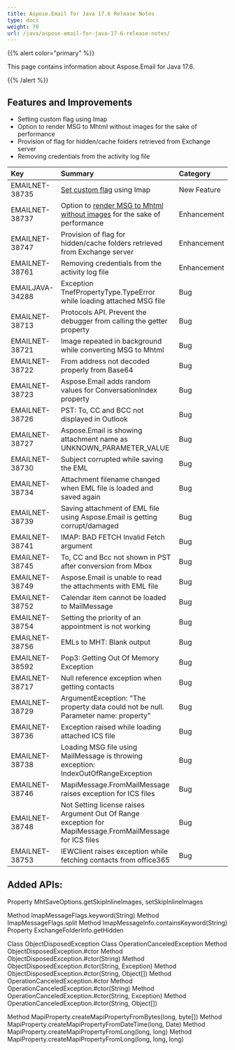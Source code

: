 ```yaml
---
title: Aspose.Email for Java 17.6 Release Notes
type: docs
weight: 70
url: /java/aspose-email-for-java-17-6-release-notes/
---
```


{{% alert color="primary" %}} 

This page contains information about Aspose.Email for Java 17.6.

{{% /alert %}} 
## **Features and Improvements**
- Setting custom flag using Imap
- Option to render MSG to Mhtml without images for the sake of performance
- Provision of flag for hidden/cache folders retrieved from Exchange server
- Removing credentials from the activity log file

|**Key**|**Summary**|**Category**|
| :- | :- | :- |
|EMAILNET-38735|[Set custom flag](/email/java/changing-message-flags/#changingmessageflags-settingcustomflags) using Imap|New Feature|
|EMAILNET-38737|Option to [render MSG to Mhtml without images](/email/java/loading-and-saving-message/#loadingandsavingmessage-exportingemailtomhtwithoutinlineimages) for the sake of performance|Enhancement|
|EMAILNET-38747|Provision of flag for hidden/cache folders retrieved from Exchange server|Enhancement|
|EMAILNET-38761|Removing credentials from the activity log file|Enhancement|
|EMAILJAVA-34288 |Exception TnefPropertyType.TypeError while loading attached MSG file|Bug|
|EMAILNET-38713|Protocols API. Prevent the debugger from calling the getter property|Bug|
|EMAILNET-38721|Image repeated in background while converting MSG to Mhtml|Bug|
|EMAILNET-38722|From address not decoded properly from Base64|Bug|
|EMAILNET-38723|Aspose.Email adds random values for ConversationIndex property|Bug|
|EMAILNET-38726|PST: To, CC and BCC not displayed in Outlook|Bug|
|EMAILNET-38727|Aspose.Email is showing attachment name as UNKNOWN_PARAMETER_VALUE|Bug|
|EMAILNET-38730|Subject corrupted while saving the EML|Bug|
|EMAILNET-38734|Attachment filename changed when EML file is loaded and saved again|Bug|
|EMAILNET-38739|Saving attachment of EML file using Aspose.Email is getting corrupt/damaged|Bug|
|EMAILNET-38741|IMAP: BAD FETCH Invalid Fetch argument|Bug|
|EMAILNET-38745|To, CC and Bcc not shown in PST after conversion from Mbox|Bug|
|EMAILNET-38749|Aspose.Email is unable to read the attachments with EML file|Bug|
|EMAILNET-38752|Calendar item cannot be loaded to MailMessage|Bug|
|EMAILNET-38754|Setting the priority of an appointment is not working|Bug|
|EMAILNET-38756|EMLs to MHT: Blank output|Bug|
|EMAILNET-38592|Pop3: Getting Out Of Memory Exception|Bug|
|EMAILNET-38717|Null reference exception when getting contacts|Bug|
|EMAILNET-38729|ArgumentException: "The property data could not be null. Parameter name: property"|Bug|
|EMAILNET-38736|Exception raised while loading attached ICS file|Bug|
|EMAILNET-38738|Loading MSG file using MailMessage is throwing exception: IndexOutOfRangeException|Bug|
|EMAILNET-38746|MapiMessage.FromMailMessage raises exception for ICS files|Bug|
|EMAILNET-38748|Not Setting license raises Argument Out Of Range exception for MapiMessage.FromMailMessage for ICS files|Bug|
|EMAILNET-38753|IEWClient raises exception while fetching contacts from office365|Bug|

## **Added APIs:**
Property MhtSaveOptions.getSkipInlineImages, setSkipInlineImages

Method ImapMessageFlags.keyword(String)
Method ImapMessageFlags.split
Method ImapMessageInfo.containsKeyword(String)
Property ExchangeFolderInfo.getHidden

Class ObjectDisposedException
Class OperationCanceledException
Method ObjectDisposedException.#ctor
Method ObjectDisposedException.#ctor(String)
Method ObjectDisposedException.#ctor(String, Exception)
Method ObjectDisposedException.#ctor(String, Object[])
Method OperationCanceledException.#ctor
Method OperationCanceledException.#ctor(String)
Method OperationCanceledException.#ctor(String, Exception)
Method OperationCanceledException.#ctor(String, Object[])

Method MapiProperty.createMapiPropertyFromBytes(long, byte[])
Method MapiProperty.createMapiPropertyFromDateTime(long, Date)
Method MapiProperty.createMapiPropertyFromLong(long, long)
Method MapiProperty.createMapiPropertyFromLong(long, long, long)
